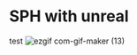 # SPH with unreal
 
 test
![ezgif com-gif-maker (13)](https://user-images.githubusercontent.com/50435598/146795329-fa2e1823-da63-4b7e-83bc-92b007f50644.gif)
